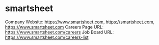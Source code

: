# smartsheet

Company Website: https://www.smartsheet.com, https://smartsheet.com, https://www.smartsheet.com
Careers Page URL: https://www.smartsheet.com/careers
Job Board URL: https://www.smartsheet.com/careers-list